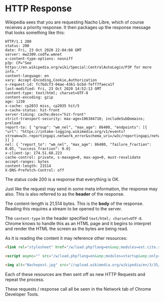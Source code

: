 # HTTP Response
Wikipedia sees that you are requesting Nacho Libre, which of course receives a priority response.  It then packages up the response message that looks something like this:

```http
HTTP/1.1 200
status: 200
date: Fri, 23 Oct 2020 22:04:08 GMT
server: mw2309.codfw.wmnet
x-content-type-options: nosniff
p3p: CP="See https://en.wikipedia.org/wiki/Special:CentralAutoLogin/P3P for more info."
content-language: en
vary: Accept-Encoding,Cookie,Authorization
x-request-id: fc7bdcf3-04ae-4361-bcbd-feff7faeca1f
last-modified: Fri, 23 Oct 2020 14:52:13 GMT
content-type: text/html; charset=UTF-8
content-encoding: gzip
age: 1230
x-cache: cp2033 miss, cp2035 hit/5
x-cache-status: hit-front
server-timing: cache;desc="hit-front"
strict-transport-security: max-age=106384710; includeSubDomains; preload
report-to: { "group": "wm_nel", "max_age": 86400, "endpoints": [{ "url": "https://intake-logging.wikimedia.org/v1/events?stream=w3c.reportingapi.network_error&schema_uri=/w3c/reportingapi/network_error/1.0.0" }] }
nel: { "report_to": "wm_nel", "max_age": 86400, "failure_fraction": 0.05, "success_fraction": 0.0}
x-client-ip: 174.51.68.223
cache-control: private, s-maxage=0, max-age=0, must-revalidate
accept-ranges: bytes
content-length: 21514
X-DNS-Prefetch-Control: off
```

The status code 200 is a response that everything is OK.

Just like the request may send in some meta information, the response may also.  This is also referred to as the **header** of the response.

The content-length is 21,514 bytes.  This is the **body** of the response.  Reading this requires a stream to be opened to the server.

The `content-type` in the header specified `text/html; charset=UTF-8`.  Chrome knows to handle this as an HTML page and it begins to interpret and render the HTML the screen as the bytes are being read.

As it is reading the content it may reference other resources:
```html
<link rel="stylesheet" href="/w/load.php?lang=en&amp;modules=ext.cite.styles%7Cext.uls.interlanguage%7Cext.visualEditor.desktopArticleTarget.noscript%7Cext.wikimediaBadges%7Cjquery.makeCollapsible.styles%7Cmediawiki.toc.styles%7Cskins.vector.styles.legacy%7Cwikibase.client.init&amp;only=styles&amp;skin=vector">

<script async="" src="/w/load.php?lang=en&amp;modules=startup&amp;only=scripts&amp;raw=1&amp;skin=vector"></script>

<img alt="Nachopost.jpg" src="//upload.wikimedia.org/wikipedia/en/3/35/Nachopost.jpg" decoding="async" width="200" height="296" class="thumbborder" data-file-width="200" data-file-height="296">
```

Each of these resources are then sent off as new HTTP Requests and repeat the process.

These requests / response call all be seen in the Network tab of Chrome Developer Tools.
